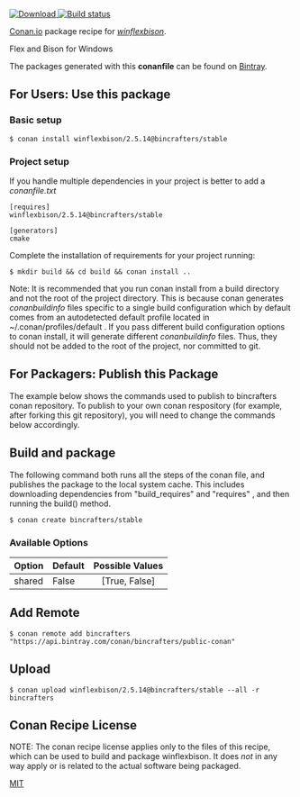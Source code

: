 [![Download](https://api.bintray.com/packages/bincrafters/public-conan/winflexbison%3Abincrafters/images/download.svg) ](https://bintray.com/bincrafters/public-conan/winflexbison%3Abincrafters/_latestVersion)
[![Build status](https://ci.appveyor.com/api/projects/status/github/bincrafters/conan-winflexbison?branch=stable%2F2.5.14&svg=true)](https://ci.appveyor.com/project/bincrafters/conan-winflexbison)

[Conan.io](https://conan.io) package recipe for [*winflexbison*](https://github.com/lexxmark/winflexbison).

Flex and Bison for Windows

The packages generated with this **conanfile** can be found on [Bintray](https://bintray.com/bincrafters/public-conan/winflexbison%3Abincrafters).

## For Users: Use this package

### Basic setup

    $ conan install winflexbison/2.5.14@bincrafters/stable

### Project setup

If you handle multiple dependencies in your project is better to add a *conanfile.txt*

    [requires]
    winflexbison/2.5.14@bincrafters/stable

    [generators]
    cmake

Complete the installation of requirements for your project running:

    $ mkdir build && cd build && conan install ..

Note: It is recommended that you run conan install from a build directory and not the root of the project directory.  This is because conan generates *conanbuildinfo* files specific to a single build configuration which by default comes from an autodetected default profile located in ~/.conan/profiles/default .  If you pass different build configuration options to conan install, it will generate different *conanbuildinfo* files.  Thus, they should not be added to the root of the project, nor committed to git.

## For Packagers: Publish this Package

The example below shows the commands used to publish to bincrafters conan repository. To publish to your own conan respository (for example, after forking this git repository), you will need to change the commands below accordingly.

## Build and package

The following command both runs all the steps of the conan file, and publishes the package to the local system cache.  This includes downloading dependencies from "build_requires" and "requires" , and then running the build() method.

    $ conan create bincrafters/stable


### Available Options
| Option        | Default | Possible Values  |
| ------------- |:----------------- |:------------:|
| shared      | False |  [True, False] |

## Add Remote

    $ conan remote add bincrafters "https://api.bintray.com/conan/bincrafters/public-conan"

## Upload

    $ conan upload winflexbison/2.5.14@bincrafters/stable --all -r bincrafters


## Conan Recipe License

NOTE: The conan recipe license applies only to the files of this recipe, which can be used to build and package winflexbison.
It does *not* in any way apply or is related to the actual software being packaged.

[MIT](https://github.com/Croydon/conan-winflexbison.git/blob/master/LICENSE)
